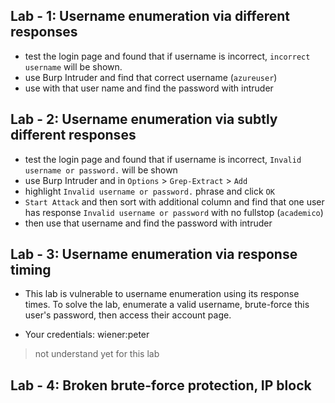 ## Lab - 1: Username enumeration via different responses

- test the login page and found that if username is incorrect, `incorrect username` will be shown.
- use Burp Intruder and find that correct username (`azureuser`)
- use with that user name and find the password with intruder

## Lab - 2: Username enumeration via subtly different responses

- test the login page and found that if username is incorrect, `Invalid username or password.` will be shown
- use Burp Intruder and in `Options` > `Grep-Extract` > `Add`
- highlight `Invalid username or password.` phrase and click `OK`
- `Start Attack` and then sort with additional column and find that one user has response `Invalid username or password` with no fullstop (`academico`)
- then use that username and find the password with intruder

## Lab - 3: Username enumeration via response timing

- This lab is vulnerable to username enumeration using its response times. To solve the lab, enumerate a valid username, brute-force this user's password, then access their account page.

- Your credentials: wiener:peter

> not understand yet for this lab

## Lab - 4: Broken brute-force protection, IP block
